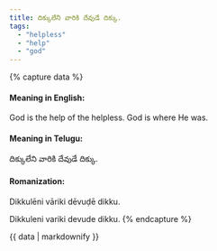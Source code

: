 ```yaml
---
title: దిక్కులేని వారికి దేవుడే దిక్కు.
tags:
  - "helpless"
  - "help"
  - "god"
---
```


{% capture data %}
#### Meaning in English:
God is the help of the helpless.
God is where He was.

#### Meaning in Telugu:
దిక్కులేని వారికి దేవుడే దిక్కు.

#### Romanization:
Dikkulēni vāriki dēvuḍē dikku.

Dikkuleni variki devude dikku.
{% endcapture %}

{{ data | markdownify }}

